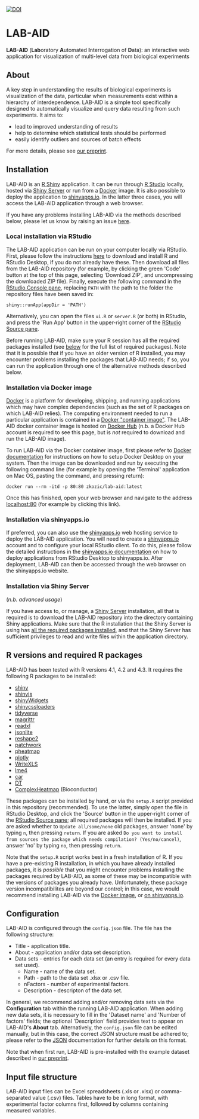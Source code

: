 [![DOI](https://zenodo.org/badge/206056644.svg)](https://zenodo.org/badge/latestdoi/206056644)

# LAB-AID
**LAB-AID** (**Lab**oratory **A**utomated **I**nterrogation of **D**ata): an interactive web application for visualization of multi-level data from biological experiments

## About

A key step in understanding the results of biological experiments is visualization of the data, particular when measurements exist within a hierarchy of interdependence. LAB-AID is a simple tool specifically designed to automatically visualize and query data resulting from such experiments. It aims to:

* lead to improved understanding of results
* help to determine which statistical tests should be performed
* easily identify outliers and sources of batch effects

For more details, please see [our preprint](https://www.biorxiv.org/content/10.1101/763318v4).

## Installation
LAB-AID is an [R Shiny](https://shiny.rstudio.com/) application. It can be run through [R Studio](https://www.rstudio.com/) locally, hosted via [Shiny Server](https://www.rstudio.com/products/shiny/shiny-server/) or run from a [Docker](https://www.docker.com) image. It is also possible to deploy the application to [shinyapps.io](https://www.shinyapps.io/). In the latter three cases, you will access the LAB-AID application through a web browser.

If you have any problems installing LAB-AID via the methods described below, please let us know by raising an issue [here](https://github.com/sidbdri/LAB-AID/issues).

### Local installation via RStudio

The LAB-AID application can be run on your computer locally via RStudio. First, please follow the instructions [here](https://posit.co/download/rstudio-desktop/) to download and install R and RStudio Desktop, if you do not already have these. Then download all files from the LAB-AID repository (for example, by clicking the green 'Code' button at the top of this page, selecting 'Download ZIP', and uncompressing the downloaded ZIP file). Finally, execute the following command in the [RStudio Console pane](https://docs.posit.co/ide/user/ide/guide/ui/ui-panes.html), replacing ```PATH``` with the path to the folder the repository files have been saved in:

```
shiny::runApp(appDir = 'PATH')
```
Alternatively, you can open the files ```ui.R``` or ```server.R``` (or both) in RStudio, and press the 'Run App' button in the upper-right corner of the [RStudio Source pane](https://docs.posit.co/ide/user/ide/guide/ui/ui-panes.html).

Before running LAB-AID, make sure your R session has all the required packages installed (see [below](#r-versions-and-required-r-packages) for the full list of required packages). Note that it is possible that if you have an older version of R installed, you may encounter problems installing the packages that LAB-AID needs; if so, you can run the application through one of the alternative methods described below.

### Installation via Docker image

[Docker](https://www.docker.com) is a platform for developing, shipping, and running applications which may have complex dependencies (such as the set of R packages on which LAB-AID relies). The computing environment needed to run a particular application is contained in a [Docker "container image"](https://docs.docker.com/get-started/). The LAB-AID docker container image is hosted on [Docker Hub](https://hub.docker.com/repository/docker/zkozic/lab-aid) (n.b. a Docker Hub account is required to see this page, but is _not_ required to download and run the LAB-AID image). 

To run LAB-AID via the Docker container image, first please refer to [Docker documentation](https://docs.docker.com/get-docker/) for instructions on how to setup Docker Desktop on your system. Then the image can be downloaded and run by executing the following command line (for example by opening the 'Terminal' application on Mac OS, pasting the command, and pressing return):

```
docker run --rm -itd -p 80:80 zkozic/lab-aid:latest
```

Once this has finished, open your web browser and navigate to the address [localhost:80](http://localhost:80) (for example by clicking this link).

### Installation via shinyapps.io

If preferred, you can also use the [shinyapps.io](https://www.shinyapps.io/) web hosting service to deploy the LAB-AID application. You will need to create a [shinyapps.io](https://www.shinyapps.io/) account and to configure your local RStudio client. To do this, please follow the detailed instructions in the [shinyapps.io documentation](https://docs.rstudio.com/shinyapps.io/getting-started.html) on how to deploy applications from RStudio Desktop to shinyapps.io. After deployment, LAB-AID can then be accessed through the web browser on the shinyapps.io website.

### Installation via Shiny Server

(_n.b. advanced usage_)

If you have access to, or manage, a [Shiny Server](https://posit.co/products/open-source/shinyserver/) installation, all that is required is to download the LAB-AID repository into the directory containing Shiny applications. Make sure that the R installation that the Shiny Server is using has [all the required packages installed](#r-versions-and-required-r-packages), and that the Shiny Server has sufficient privileges to read and write files within the application directory.

## R versions and required R packages

LAB-AID has been tested with R versions 4.1, 4.2 and 4.3. It requires the following R packages to be installed:

- [shiny](https://cran.r-project.org/web/packages/shiny/index.html)
- [shinyjs](https://cran.r-project.org/web/packages/shinyjs/index.html)
- [shinyWidgets](https://github.com/dreamRs/shinyWidgets)
- [shinycssloaders](https://cran.r-project.org/web/packages/shinycssloaders/index.html)
- [tidyverse](https://cran.r-project.org/web/packages/tidyverse/index.html)
- [magrittr](https://cran.r-project.org/web/packages/magrittr/index.html)
- [readxl](https://cran.r-project.org/web/packages/readxl/index.html)
- [jsonlite](https://cran.r-project.org/web/packages/jsonlite/index.html)
- [reshape2](https://cran.r-project.org/web/packages/reshape2/index.html)
- [patchwork](https://github.com/thomasp85/patchwork)
- [pheatmap](https://cran.r-project.org/web/packages/pheatmap/index.html)
- [plotly](https://cran.r-project.org/web/packages/plotly/index.html)
- [WriteXLS](https://cran.r-project.org/web/packages/WriteXLS/index.html)
- [lme4](https://cran.r-project.org/web/packages/lme4/index.html)
- [car](https://cran.r-project.org/web/packages/car/index.html)
- [DT](https://cran.r-project.org/web/packages/DT/index.html)
- [ComplexHeatmap](https://www.bioconductor.org/packages/release/bioc/html/ComplexHeatmap.html) (Bioconductor)

These packages can be installed by hand, or via the ```setup.R``` script provided in this repository (recommended). To use the latter, simply open the file in RStudio Desktop, and click the 'Source' button in the upper-right corner of the [RStudio Source pane](https://docs.posit.co/ide/user/ide/guide/ui/ui-panes.html); all required packages will then be installed. If you are asked whether to ```Update all/some/none``` old packages, answer 'none' by typing ```n```, then pressing ```return```. If you are asked ```Do you want to install from sources the package which needs compilation? (Yes/no/cancel)```, answer 'no' by typing ```no```, then pressing ```return```.

Note that the ```setup.R``` script works best in a fresh installation of R. If you have a pre-existing R installation, in which you have already installed packages, it is _possible_ that you might encounter problems installing the packages required by LAB-AID, as some of these may be incompatible with the versions of packages you already have. Unfortunately, these package version incompatibilites are beyond our control; in this case, we would recommend installing LAB-AID via the [Docker image](#installation-via-docker-image), or [on shinyapps.io](#installation-via-shinyappsio).

## Configuration

LAB-AID is configured through the ```config.json``` file. The file has the following structure:

- Title - application title. 
- About - application and/or data set description.
- Data sets - entries for each data set (an entry is required for every data set used).
  - Name - name of the data set.
  - Path - path to the data set .xlsx or .csv file.
  - nFactors - number of experimental factors.
  - Description - descripton of the data set.

In general, we recommend adding and/or removing data sets via the **Configuration** tab within the running LAB-AID application. When adding new data sets, it is necessary to fill in the 'Dataset name' and 'Number of factors' fields; the optional 'Description' field provides text to appear on LAB-AID's **About** tab. Alternatively, the ```config.json``` file can be edited manually, but in this case, the correct JSON structure must be adhered to; please refer to the [JSON](https://www.json.org/) documentation for further details on this format.

Note that when first run, LAB-AID is pre-installed with the example dataset described in [our preprint](https://www.biorxiv.org/content/10.1101/763318v4).

## Input file structure

LAB-AID input files can be Excel spreadsheets (.xls or .xlsx) or comma-separated value (.csv) files. Tables have to be in long format, with experimental factor columns first, followed by columns containing measured variables.
